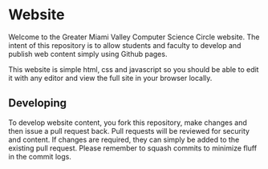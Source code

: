 # Website
Welcome to the Greater Miami Valley Computer Science Circle website. The intent of this repository is to allow students and faculty to develop and publish web content simply using Github pages.

This website is simple html, css and javascript so you should be able to edit it with any editor and view the full site in your browser locally.

## Developing
To develop website content, you fork this repository, make changes and then issue a pull request back. Pull requests will be reviewed for security and content. If changes are required, they can simply be added to the existing pull request. Please remember to squash commits to minimize fluff in the commit logs.
